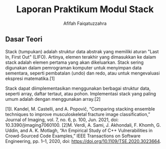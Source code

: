 # <h1 align="center">Laporan Praktikum Modul Stack</h1>
<p align="center">Afifah Faiqatuzzahra</p>

## Dasar Teori
Stack (tumpukan) adalah struktur data abstrak yang memiliki aturan "Last In, First Out" (LIFO). Artinya, elemen terakhir yang dimasukkan ke dalam stack adalah elemen pertama yang akan dikeluarkan. Stack sering digunakan dalam pemrograman komputer untuk menyimpan data sementara, seperti pembatalan (undo) dan redo, atau untuk mengevaluasi ekspresi matematika.[1]

Stack dapat diimplementasikan menggunakan berbagai struktur data, seperti array, daftar tertaut, atau pohon. Implementasi stack yang paling umum adalah dengan menggunakan array.[2]






[1]I. Kandel, M. Castelli, and A. Popovič, “Comparing stacking ensemble techniques to improve musculoskeletal fracture image classification,” Journal of Imaging, vol. 7, no. 6, p. 100, Jun. 2021, doi: 10.3390/jimaging7060100.
[2]M. Verdi, A. Sami, J. Akhondali, F. Khomh, G. Uddin, and A. K. Motlagh, “An Empirical Study of C++ Vulnerabilities in Crowd-Sourced Code Examples,” IEEE Transactions on Software Engineering, pp. 1–1, 2020, doi: https://doi.org/10.1109/TSE.2020.3023664.
